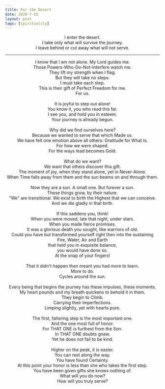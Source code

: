 ```yaml
---
title: For the Desert
date: 2020-7-15
layout: post
tags: [spirituality]
---
```


<center>
I enter the desert.<br/>
I take only what will survive the journey.<br/>
I leave behind or cut away what will not serve.<br/>
</center>

----

<center>
I know that I am not alone. My Lord guides me.<br/>
Those Powers-Who-Do-Not-Interfere watch me.<br/>
They lift my strength when I flag.<br/>
But they will take no steps.<br/>
I must take each step.<br/>
This is their gift of Perfect Freedom for me.<br/>
For us.<br/>
<br/>
It is joyful to step out alone!<br/>
You know it, you who read this far.<br/>
I see you, and hold you in esteem.<br/>
Your journey is already begun.<br/>
<br/>
Why did we find ourselves here?<br/>
Because we wanted to serve that which Made us.<br/>
We have felt one emotion above all others: Gratitude for What Is.<br/>
For how we were shaped.<br/>
For the ways lead becomes Gold.<br/>
<br/>
What do we want?<br/>
We want that others discover this gift.<br/>
The moment of joy, when they stand alone, yet in Never-Alone.<br/>
When Time falls away from them and the sun beams on and through them.<br/>
<br/>
Now they are a sun. A small one. But forever a sun.<br/>
These things grow, by their nature.<br/>
"We" are transitional. We exist to birth the Highest that we can conceive.<br/>
And we die gladly in that birth.<br/>
<br/>
If this saddens you, think!<br/>
When you were moved, late that night, under stars.<br/>
When you made fierce promises.<br/>
It was a glorious death you sought, like warriors of old.<br/>
Could you have but transformed yourself right then into the sustaining<br/>
Fire, Water, Air and Earth<br/>
that held you in exquisite balance,<br/>
you would have done so.<br/>
At the snap of your fingers!<br/>
<br/>
That it didn't happen then meant you had more to learn.<br/>
More to do.<br/>
Cycles around the sun.<br/>
<br/>
Every being that begins the journey has these impulses, these moments.<br/>
My heart pounds and my breath quickens to behold it in them.<br/>
They begin to Climb.<br/>
Carrying their Imperfections.<br/>
Limping slightly, yet with hearts pure.<br/>
<br/>
The first, faltering step is the most important one.<br/>
And the one most full of honor.<br/>
For THAT ONE is furthest from the Son.<br/>
In THAT ONE doubts gnaw.<br/>
Yet he does not fail to be kind.<br/>
<br/>
Higher on the peak, it is easier.<br/>
You can rest along the way.<br/>
You have found Certainty.<br/>
At this point your honor is less than she who takes the first step.<br/>
You have been given gifts she knows nothing of.<br/>
What will you do now?<br/>
How will you truly serve?<br/>
</center>

